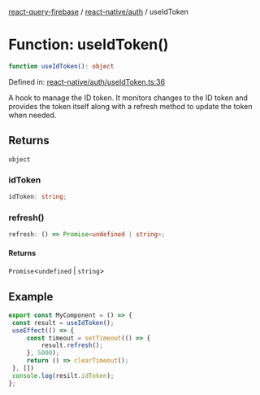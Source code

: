 [react-query-firebase](../../../modules.md) / [react-native/auth](../index.md) / useIdToken

# Function: useIdToken()

```ts
function useIdToken(): object
```

Defined in: [react-native/auth/useIdToken.ts:36](https://github.com/vpishuk/react-query-firebase/blob/10e2945f75363a784c3dfc0e90b9f7a489dcc848/react-native/auth/useIdToken.ts#L36)

A hook to manage the ID token.
It monitors changes to the ID token and provides the token itself along with a refresh method to update the token when needed.

## Returns

`object`

### idToken

```ts
idToken: string;
```

### refresh()

```ts
refresh: () => Promise<undefined | string>;
```

#### Returns

`Promise`\<`undefined` \| `string`\>

## Example

```jsx
export const MyComponent = () => {
 const result = useIdToken();
 useEffect(() => {
     const timeout = setTimeout(() => {
         result.refresh();
     }, 5000);
     return () => clearTimeout();
 }, [])
 console.log(resilt.idToken);
};
```

